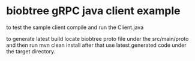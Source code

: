 # biobtree gRPC java client example

to test the sample client compile and run the Client.java

to generate latest build locate biobtree proto file under the src/main/proto and then run mvn clean install
after that use latest generated code under the target directory.


